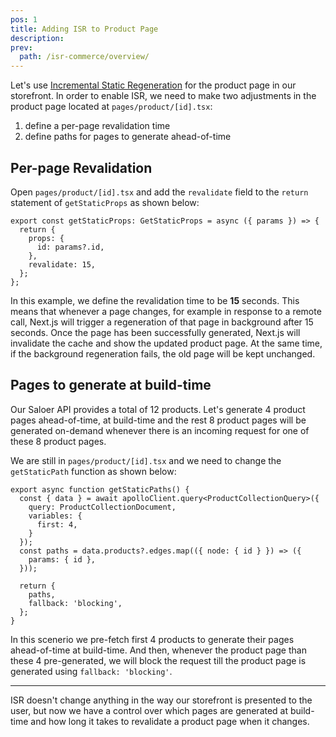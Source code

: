 ```yaml
---
pos: 1
title: Adding ISR to Product Page 
description: 
prev:
  path: /isr-commerce/overview/
---
```


Let's use [Incremental Static Regeneration](https://vercel.com/docs/concepts/next.js/incremental-static-regeneration) for the product page in our storefront. In order to enable ISR, we need to make two adjustments in the product page located at `pages/product/[id].tsx`:

1. define a per-page revalidation time
2. define paths for pages to generate ahead-of-time

## Per-page Revalidation 

Open `pages/product/[id].tsx` and add the `revalidate` field to the `return` statement of `getStaticProps` as shown below:

```tsx{6}
export const getStaticProps: GetStaticProps = async ({ params }) => {
  return {
    props: {
      id: params?.id,
    },
    revalidate: 15,
  };
};
```

In this example, we define the revalidation time to be **15** seconds. This means that whenever a page changes, for example in response to a remote call, Next.js will trigger a regeneration of that page in background after 15 seconds. Once the page has been successfully generated, Next.js will invalidate the cache and show the updated product page. At the same time, if the background regeneration fails, the old page will be kept unchanged.

## Pages to generate at build-time

Our Saloer API provides a total of 12 products. Let's generate 4 product pages ahead-of-time, at build-time and the rest 8 product pages will be generated on-demand whenever there is an incoming request for one of these 8 product pages. 

We are still in `pages/product/[id].tsx` and we need to change the `getStaticPath` function as shown below:

```tsx{5,14}
export async function getStaticPaths() {
  const { data } = await apolloClient.query<ProductCollectionQuery>({
    query: ProductCollectionDocument,
    variables: {
      first: 4,
    }
  });
  const paths = data.products?.edges.map(({ node: { id } }) => ({
    params: { id },
  }));

  return {
    paths,
    fallback: 'blocking',
  };
}
```

In this scenerio we pre-fetch first 4 products to generate their pages ahead-of-time at build-time. And then, whenever the product page than these 4 pre-generated, we will block the request till the product page is generated using `fallback: 'blocking'`.

---

ISR doesn't change anything in the way our storefront is presented to the user, but now we have a control over which pages are generated at build-time and how long it takes to revalidate a product page when it changes.
